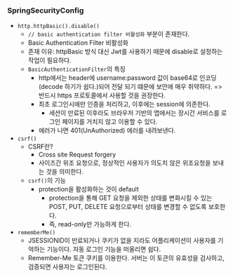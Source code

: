 ### SpringSecurityConfig
- `http.httpBasic().disable()`
  - `// basic authentication filter 비활성화` 부분이 존재한다.
  - Basic Authentication Filter 비활성화
  - 존재 이유: httpBasic 방식 대신 Jwt를 사용하기 때문에 disable로 설정하는 작업이 필요하다.
  - `BasicAuthenticationFilter`의 특징
    - http에서는 header에 username:password 값이 base64로 인코딩(decode 하기가 쉽다.)되어  전달 되기 떄문에 보안에 매우 취약하다. => 반드시 https 프로토콜에서 사용할 것을 권장한다.
    - 최초 로그인시에만 인증을 처리하고, 이후에는 session에 의존한다.
      - 세션이 만료된 이후라도 브라우저 기반의 앱에서는 장시간 서비스를 로그인 페이지를 거치지 않고 이용할 수 있다.
    - 에러가 나면 401(UnAuthorized) 에러를 내려보낸다.
- `csrf()`
  - CSRF란?
    - Cross site Request forgery
    - 사이즈간 위조 요청으로, 정상적인 사용자가 의도치 않은 위조요청을 보내는 것을 의미한다.
  - `csrf()`의 기능
    - protection을 활성화하는 것이 default
      - protection을 통해 GET 요청을 제외한 상태를 변화시킬 수 있는 POST, PUT, DELETE 요청으로부터 상태를 변경할 수 없도록 보호한다.
      - 즉, read-only만 가능하게 한다.
- `rememberMe()`
  - JSESSIONID이 만료되거나 쿠키가 없을 지라도 어플리케이션이 사용자를 기억하는 기능이다. 자동 로그인 기능을 떠올리면 쉽다. 
  - Remember-Me 토큰 쿠키를 이용한다. 서버는 이 토큰의 유효성을 검사하고, 검증되면 사용자는 로그인된다.
